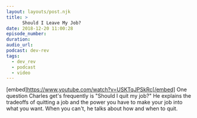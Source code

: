 ```yaml
---
layout: layouts/post.njk
title: >
      Should I Leave My Job?
date: 2018-12-20 11:00:28
episode_number: 
duration: 
audio_url: 
podcast: dev-rev
tags: 
  - dev_rev
  - podcast
  - video
---
```


[embed]https://www.youtube.com/watch?v=USKTqJPSkRc[/embed] One question Charles get's frequently is "Should I quit my job?" He explains the tradeoffs of quitting a job and the power you have to make your job into what you want. When you can't, he talks about how and when to quit.


